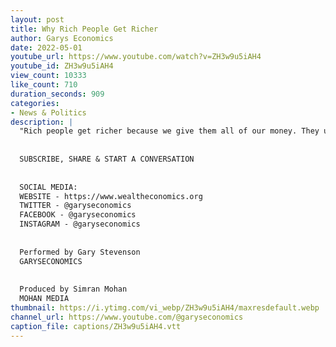 ```yaml
---
layout: post
title: Why Rich People Get Richer
author: Garys Economics
date: 2022-05-01
youtube_url: https://www.youtube.com/watch?v=ZH3w9u5iAH4
youtube_id: ZH3w9u5iAH4
view_count: 10333
like_count: 710
duration_seconds: 909
categories:
- News & Politics
description: |
  "Rich people get richer because we give them all of our money. They use that money to make themselves richer and us poorer, if we don't do anything about it, things will get worse and worse and worse. So i would encourage you please to support me and this channel in pushing politicians to make a wealth tax happen to make things more equal going forward"
  
  
  SUBSCRIBE, SHARE & START A CONVERSATION
  
  
  SOCIAL MEDIA:
  WEBSITE - https://www.wealtheconomics.org
  TWITTER - @garyseconomics
  FACEBOOK - @garyseconomics
  INSTAGRAM - @garyseconomics
  
  
  Performed by Gary Stevenson
  GARYSECONOMICS
  
  
  Produced by Simran Mohan
  MOHAN MEDIA
thumbnail: https://i.ytimg.com/vi_webp/ZH3w9u5iAH4/maxresdefault.webp
channel_url: https://www.youtube.com/@garyseconomics
caption_file: captions/ZH3w9u5iAH4.vtt
---
```

